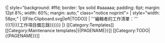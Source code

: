 {| style="background: #ffd; border: 1px solid #aaaaaa; padding: 6pt; margin: 12pt 8%; width: 60%; margin: auto;" class="notice noprint">
 | style="width: 58px;" | [[File:Clipboard.svg|left|TODO]]
 |
'''編輯者的工作清單：'''<br/>
{{{1|{{{工作項目備忘錄}}}}}}
 |}
<noinclude>[[Category:Templates]]</noinclude>
<noinclude>
[[Category:Maintenance templates|{{PAGENAME}}]]
</noinclude>
<includeonly>[[Category:TODO|{{PAGENAME}}]]</includeonly>